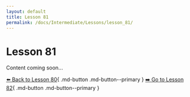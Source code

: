 ```yaml
---
layout: default
title: Lesson 81
permalink: /docs/Intermediate/Lessons/lesson_81/
---
```


# Lesson 81

Content coming soon...

[⬅️ Back to Lesson 80](lesson_80.md){ .md-button .md-button--primary }  [➡️ Go to Lesson 82](lesson_82.md){ .md-button .md-button--primary }
